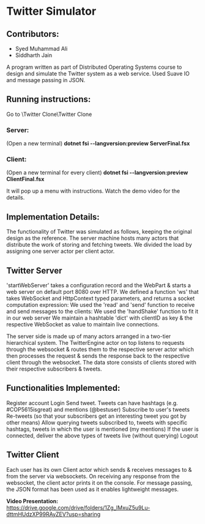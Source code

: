 # Twitter Simulator

## Contributors:
- Syed Muhammad Ali
- Siddharth Jain

A program written as part of Distributed Operating Systems course to design and simulate the Twitter system as a web service. Used Suave IO and message passing in JSON.


## Running instructions:

Go to \Twitter Clone\Twitter Clone

### **Server:**
(Open a new terminal)
**dotnet fsi --langversion:preview ServerFinal.fsx**

### **Client:**

(Open a new terminal for every client)
**dotnet fsi --langversion:preview ClientFinal.fsx**

It will pop up a menu with instructions. Watch the demo video for the details.

## Implementation Details:

The functionality of Twitter was simulated as follows, keeping the original design as the reference. The server machine hosts many actors that distribute the work of storing and fetching tweets. We divided the load by assigning one server actor per client actor.

## Twitter Server

'startWebServer' takes a configuration record and the WebPart & starts a web server on default port 8080 over HTTP. 
We defined a function 'ws' that takes WebSocket and HttpContext typed parameters, and returns a socket computation expression:
We used the 'read' and 'send' function to receive and send messages to the clients:
We used the 'handShake' function to fit it in our web server
We maintain a hashtable 'dict' with clientID as key & the respective WebSocket as value to maintain live connections.

The server side is made up of many actors arranged in a two-tier hierarchical system. The TwitterEngine actor on top listens to requests through the websocket & routes them to the respective server actor which then processes the request & sends the response back to the respective client through the websocket. The data store consists of clients stored with their respective subscribers & tweets.

## Functionalities Implemented:

Register account
Login
Send tweet. Tweets can have hashtags (e.g. #COP5615isgreat) and mentions (@bestuser)
Subscribe to user's tweets
Re-tweets (so that your subscribers get an interesting tweet you got by other means)
Allow querying tweets subscribed to, tweets with specific hashtags, tweets in which the user is mentioned (my mentions)
If the user is connected, deliver the above types of tweets live (without querying)
Logout

## Twitter Client

Each user has its own Client actor which sends & receives messages to & from the server via websockets. On receiving any response from the websocket, the client actor prints it on the console. For message passing, the JSON format has been used as it enables lightweight messages.

**Video Presentation:** https://drive.google.com/drive/folders/1Zg_IMxuZ5u9Lu-dttmHUdzXP99RAyZEV?usp=sharing
